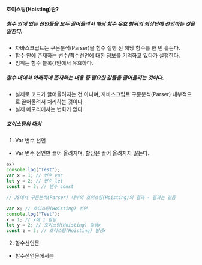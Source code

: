 #### 호이스팅(Hoisting)란?
##### 함수 안에 있는 선언들을 모두 끌어올려서 해당 함수 유효 범위의 최상단에 선언하는 것을 말한다.
- 자바스크립트는 구문분석(Parser)을 함수 실행 전 해당 함수를 한 번 흝는다.
- 함수 안에 존재하는 변수/함수선언에 대한 정보를 기억하고 있다가 실행한다.
- 범위는 함수 블록{}안에서 유효하다.

##### 함수 내에서 아래쪽에 존재하는 내용 중 필요한 값들을 끌어올리는 것이다.
- 실제로 코드가 끌어올려지는 건 아니며, 자바스크립트 구문분석(Parser) 내부적으로 끌어올려서 처리하는 것이다.
- 실제 메모리에서는 변화가 없다.

##### 호이스팅의 대상
1. Var 변수 선언
- Var 변수 선언만 끌어 올려지며, 할당은 끌어 올려지지 않는다.
``` javascript
ex)
console.log("Test");
var x = 1; // 변수 var
let y = 2; // 변수 let
const z = 3; // 변수 const

// JS에서 구문분석(Parser) 내부의 호이스팅(Hoisting)의 결과 - 결과는 같음

var x; // 호이스팅(Hoisting) 선언
console.log("Test");
x = 1; // x에 1 할당
let y = 2; // 호이스팅(Hoisting) 발생x
const z = 3; // 호이스팅(Hoisting) 발생x
```

2. 함수선언문
- 함수선언문에서는 

